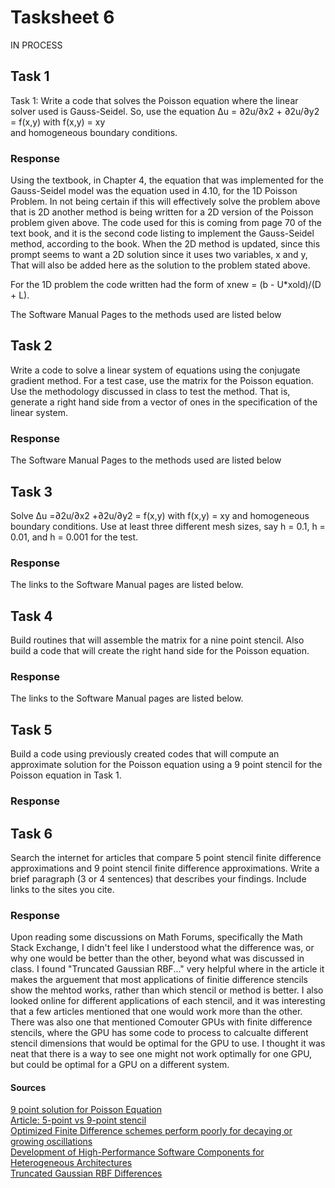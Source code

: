 # Tasksheet 6
 
 IN PROCESS
 
## Task 1
Task 1: Write a code that solves the Poisson equation where the linear solver used is Gauss-Seidel. So, use the equation
Δu = ∂2u/∂x2 + ∂2u/∂y2 = f(x,y) with f(x,y) = xy       
and homogeneous boundary conditions.

### Response
Using the textbook, in Chapter 4, the equation that was implemented for the Gauss-Seidel model was the equation used in 4.10, for the 1D Poisson Problem. In not being certain if this will effectively solve the problem above that is 2D another method is being written for a 2D version of the Poisson problem given above. The code used for this is coming from page 70 of the text book, and it is the second code listing to implement the Gauss-Seidel method, according to the book. When the 2D method is updated, since this prompt seems to want a 2D solution since it uses two variables, x and y, That will also be added here as the solution to the problem stated above.        
          
For the 1D problem the code written had the form of xnew = (b - U*xold)/(D + L).        
       
The Software Manual Pages to the methods used are listed below           
[]()
[]()
[]()

## Task 2
Write a code to solve a linear system of equations using the conjugate gradient method. For a test case, use the matrix for the Poisson equation. Use the methodology discussed in class to test the method. That is, generate a right hand side from a vector of ones in the specification of the linear system.

### Response
    

The Software Manual Pages to the methods used are listed below           
[]()
[]()
[]()

## Task 3
Solve Δu =∂2u/∂x2 +∂2u/∂y2 = f(x,y) with f(x,y) = xy and homogeneous boundary conditions. Use at least three different mesh sizes, say h = 0.1, h = 0.01, and h = 0.001 for the test.
### Response   

    
The links to the Software Manual pages are listed below.        
[]()
[]()
[]()

## Task 4
Build routines that will assemble the matrix for a nine point stencil. Also build a code that will create the right hand side for the Poisson equation.

### Response


The links to the Software Manual pages are listed below.        
[]()
[]()
[]()

## Task 5
Build a code using previously created codes that will compute an approximate solution for the Poisson equation using a 9 point stencil for the Poisson equation in Task 1.

### Response



## Task 6
Search the internet for articles that compare 5 point stencil finite difference approximations and 9 point stencil finite difference approximations. Write a brief paragraph (3 or 4 sentences) that describes your findings. Include links to the sites you cite.

### Response
Upon reading some discussions on Math Forums, specifically the Math Stack Exchange, I didn't feel like I understood what the difference was, or why one would be better than the other, beyond what was discussed in class. I found "Truncated Gaussian RBF..." very helpful where in the article it makes the arguement that most applications of finitie difference stencils show the mehtod works, rather than which stencil or method is better. I also looked online for different applications of each stencil, and it was interesting that a few articles mentioned that one would work more than the other. There was also one that mentioned Comouter GPUs with finite difference stencils, where the GPU has some code to process to calcualte different stencil dimensions that would be optimal for the GPU to use. I thought it was neat that there is a way to see one might not work optimally for one GPU, but could be optimal for a GPU on a different system. 

#### Sources
[9 point solution for Poisson Equation](https://pdf.sciencedirectassets.com/271503/1-s2.0-S0898122199X00010/1-s2.0-0898122175900358/main.pdf?X-Amz-Security-Token=IQoJb3JpZ2luX2VjEFQaCXVzLWVhc3QtMSJHMEUCICrlQjEWON2asLY%2FbTZLKRE2IU7JlvNEL3K70iDG4emiAiEAwRguXVHV2DqoV%2B12HPrNV7utLZZgS8DdAdDOik2m3rEqtAMITRACGgwwNTkwMDM1NDY4NjUiDBFNrcRbB2lJcSQ1hSqRA413n9TOlfoZLImy8%2FywZe7ScwMRaFuNZX7hmxdl3JDhtmsgyoo5%2FWvOTtMnMBjvGnNnAaPhhQL9%2FCaIZm3VewU84P0kdDRp7XcmxUyFZHUftTiv0IjEyxRYkPZ5wCaZkEIIQ1CjeLXWBwBDWb2Y%2FKVzNEQSZBG0JPRLCRuDQsZrYkAiTVDehV5Hxw%2FGPYpxlCl8TtW9nldiAEN32rb5pcUJamzs58U0HPzCYEYdaeaGAvOGwpEuuHV2bGJFIxy7VNIbox3nB6M%2B2YZkKztYaaPWNfCOH7CFqvcmHdfDVATjSzujAnKqmsFssrH5JLvW4tYTTAE31kMqg9ePdWXUaIqcg4FLfX2gPx%2BszlQKIn20dzJFn9AdfOzTcvfcZCw%2FyaoN7q%2FCtMtUEhnhR00BCo%2FK72T7IQyEecT9PXfLilJeDe%2B0DhapGjggYlZIfyqI1eNoy0Mj2vuDoFfhtuwyNVvVw01tC0HSEwz%2B%2FMNlmZv75BwSTqb27jw%2FVxDRXbkBQIILxNpZ0wZ8nGkBeak5u3PtMIum5PMFOusBtZQwuP7bATTAQsNpI2MhxnnmDR4VnLUcPjmFGNayWBLon75lyIEm6Bl%2FThHbPFQJVcLmx3xEwIum9VRGXVXWt3ID6r8M7UVBh%2FbVvPQUBkKb%2BM1l5ESOHK1kD89ryjdKUk5ZMg1eKqWIrcwWVI%2BLcZGFRqnVmM4UEn57wD2WKFugUOunZnaSUrFWCljLBYtIgNjmzjfNMw5KXqE3%2BP9LXyluIbK33lMI6coXsyhdu2xuTcIrkOgjblj%2BnW94Gte28pdzJ4YMFKD1tnXuWsXbUleAiifnVjdqR9lO4E0K6j57Tk%2BCJNrLxbP0dw%3D%3D&X-Amz-Algorithm=AWS4-HMAC-SHA256&X-Amz-Date=20200323T205939Z&X-Amz-SignedHeaders=host&X-Amz-Expires=300&X-Amz-Credential=ASIAQ3PHCVTYZMUP37MC%2F20200323%2Fus-east-1%2Fs3%2Faws4_request&X-Amz-Signature=c64455f5da300b1a87de2ad450ceedb73c78fea8ee052531b2b52d4ea3b4601d&hash=1a1d76b361105fe780f038106a845f4b61eb4d6c9c053b025987025192d6d55b&host=68042c943591013ac2b2430a89b270f6af2c76d8dfd086a07176afe7c76c2c61&pii=0898122175900358&tid=spdf-ac8e352a-0696-424d-a63c-6d975070d1f7&sid=0a0bb9e19043614613199784585c4ff71710gxrqa&type=client)        
[Article: 5-point vs 9-point stencil](https://www.researchgate.net/figure/Five-point-versus-nine-point-stencils_fig5_258391173)        
[Optimized Finite Difference schemes perform poorly for decaying or growing oscillations](http://homepages.warwick.ac.uk/staff/E.J.Brambley/files/brambley-2016-jcp.pdf)        
[Development of High-Performance Software Components for Heterogeneous Architectures](https://www.researchgate.net/publication/259188042_Development_of_High-Performance_Software_Components_for_Heterogeneous_Architectures)             
[Truncated Gaussian RBF Differences](http://citeseerx.ist.psu.edu/viewdoc/download?doi=10.1.1.498.7683&rep=rep1&type=pdf)
